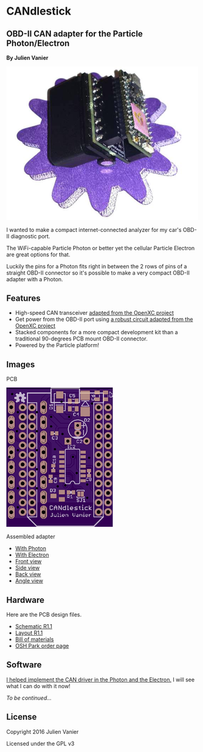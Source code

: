 # CANdlestick
## OBD-II CAN adapter for the Particle Photon/Electron
**By Julien Vanier**

![Assembled](images/photo.jpg)

I wanted to make a compact internet-connected analyzer for my car's
OBD-II diagnostic port.

The WiFi-capable Particle Photon or better yet the cellular Particle
Electron are great options for that.

Luckily the pins for a Photon fits right in between the 2 rows of pins
of a straight OBD-II connector so it's possible to make a very compact
OBD-II adapter with a Photon.

## Features

* High-speed CAN transceiver [adapted from the OpenXC project](https://github.com/openxc/reference-vi/blob/gh-pages/electrical/design/can.mkd)
* Get power from the OBD-II port using [a robust circuit adapted from the OpenXC project](https://github.com/openxc/reference-vi/blob/gh-pages/electrical/design/power.mkd)
* Stacked components for a more compact development kit than a
traditional 90-degrees PCB mount OBD-II connector.
* Powered by the Particle platform!

## Images

PCB

![PCB top](images/pcb-top.png)


Assembled adapter

* [With Photon](images/detail-photon.jpg)
* [With Electron](images/detail-electron.jpg)
* [Front view](images/detail-front.jpg)
* [Side view](images/detail-side.jpg)
* [Back view](images/detail-back.jpg)
* [Angle view](images/detail-angle.jpg)

## Hardware

Here are the PCB design files.

* [Schematic R1.1](particle-can-v1.1.sch)
* [Layout R1.1](particle-can-v1.1.brd)
* [Bill of materials](particle-can-v1.1_BOM.csv)
* [OSH Park order page](https://oshpark.com/shared_projects/jBPksOp6)

## Software

[I helped implement the CAN driver in the Photon and the Electron.](https://github.com/spark/firmware/pull/790/) I will see what I can do with it now!

*To be continued...*

## License

Copyright 2016 Julien Vanier

Licensed under the GPL v3

